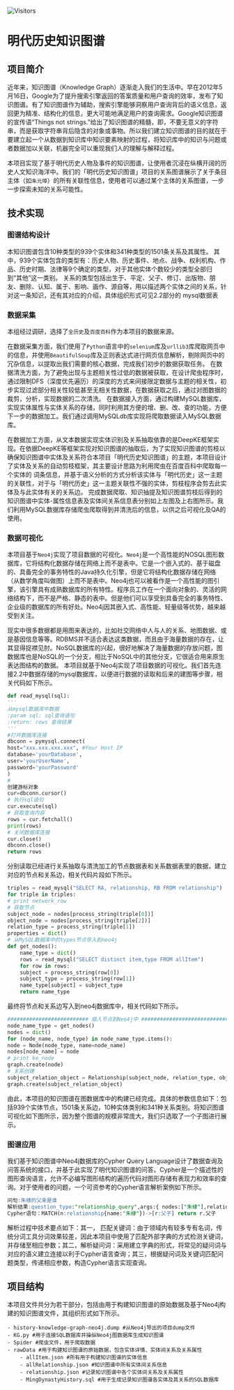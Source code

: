 ![Visitors](https://visitor-badge.laobi.icu/badge?page_id=aspxcor.visitor)
# 明代历史知识图谱

## 项目简介

近年来，知识图谱（Knowledge Graph）逐渐走入我们的生活中。早在2012年5月16日，Google为了提升搜索引擎返回的答案质量和用户查询的效率，发布了知识图谱。有了知识图谱作为辅助，搜索引擎能够洞察用户查询背后的语义信息，返回更为精准、结构化的信息，更大可能地满足用户的查询需求。Google知识图谱的宣传语“Things not strings.”给出了知识图谱的精髓，即，不要无意义的字符串，而是获取字符串背后隐含的对象或事物。所以我们建立知识图谱的目的就在于要建立起一个从数据到知识库中知识要素映射的过程，将知识库中的知识与问题或者数据加以关联，机器完全可以重现我们人的理解与解释过程。

本项目实现了基于明代历史人物及事件的知识图谱，让使用者沉浸在纵横开阔的历史人文知识海洋中。我们的「明代历史知识图谱」项目的关系图谱展示了关于条目主体（如`朱元璋`）的所有关联性信息，使用者可以通过某个主体的关系图谱，一步一步探索未知的关系可能性。

## 技术实现

### 图谱结构设计

本知识图谱包含10种类型的939个实体和341种类型的1501条关系及其属性。
其中，939个实体包含的类型有：历史人物、历史事件、地点、战争、权利机构、作品、历史时期、法律等9个确定的类型，对于其他实体个数较少的类型全部归到“其他”这一类别。
关系的类型包括出生于、平定、父子、修订、出版物、朋友、删除、认知、属于、影响、画作、源自等，用以描述两个实体之间的关系，针对这一条知识，还有其对应的介绍，具体组织形式可见2.2部分的 mysql数据表

### 数据采集

本组经过调研，选择了`全历史`及`百度百科`作为本项目的数据来源。

在数据采集方面，我们使用了`Python`语言中的`selenium`库及`urllib3`库爬取网页中的信息，并使用`BeautifulSoup`库及正则表达式进行网页信息解析，剔除网页中的冗杂信息，以提取出我们需要的核心数据，完成我们初步的数据获取任务。
在数据清洗方面，为了避免出现与主题相关性过低的数据被获取，在设计爬虫程序时，通过限制DFS（深度优先遍历）的深度的方式来间接限定数据与主题的相关性，初步实现过滤部分相关性较低甚至无相关性数据，在数据获取之后，通过对图数据的裁剪，分析，实现数据的二次清洗。
在数据接入方面，通过构建MySQL数据库，实现实体属性与实体关系的存储，同时利用其方便的增、删、改、查的功能，方便下一步的数据加工。我们通过调用MySQLdb库实现将爬取数据读入MySQL数据库。

在数据加工方面，从文本数据实现实体识别及关系抽取依靠的是DeepKE框架实现。在依据DeepKE等框架实现对知识图谱的抽取后，为了实现知识图谱的剪枝以确保知识图谱中实体及关系符合本项目「明代历史知识图谱」的主题，本项目设计了实体及关系的自动剪枝框架，其主要设计思路为利用爬虫在百度百科中爬取每一个实体的
词条信息，并基于语义分析的方式分析该实体与「明代历史」这一主题的关联性，对于与「明代历史」这一主题关联性不强的实体，剪枝程序会剪去此实体及与此实体有关的关系边。
完成数据爬取、知识抽提及知识图谱剪枝后得到的知识图谱中实体-属性信息表及实体间关系信息表分别如上左图及上右图所示。我们利用MySQL数据库存储爬虫爬取得到并清洗后的信息，以供之后可视化及QA的使用。

### 数据可视化

本项目基于`Neo4j`实现了项目数据的可视化。`Neo4j`是一个高性能的NOSQL图形数据库，它将结构化数据存储在网络上而不是表中。它是一个嵌入式的、基于磁盘的、具备完全的事务特性的Java持久化引擎，但是它将结构化数据存储在网络（从数学角度叫做图）上而不是表中。Neo4j也可以被看作是一个高性能的图引擎，该引擎具有成熟数据库的所有特性。程序员工作在一个面向对象的、灵活的网络结构下，而不是严格、静态的表中。但是他们可以享受到具备完全的事务特性、企业级的数据库的所有好处。Neo4j因其嵌入式、高性能、轻量级等优势，越来越受到关注。

现实中很多数据都是用图来表达的，比如社交网络中人与人的关系、地图数据、或是基因信息等等。RDBMS并不适合表达这类数据，而且由于海量数据的存在，让其显得捉襟见肘。NoSQL数据库的兴起，很好地解决了海量数据的存放问题，图数据库也是NoSQL的一个分支，相比于NoSQL中的其他分支，它很适合用来原生表达图结构的数据。
本项目就基于Neo4j实现了项目数据的可视化。我们首先连接2.2中数据存储的mysql数据库，以便进行数据的读取和后来的建图等步骤，相关代码如下所示。

```python
def read_mysql(sql):
'''
从mysql数据库中数据
:param sql: sql查询语句
:return: rows 查询结果
'''
#打开数据库连接
dbconn = pymysql.connect(
host="xxx.xxx.xxx.xxx", #Your Host IP
database='yourDatabase',
user='yourUserName',
password='yourPassword'
)
#
创建游标对象
cur=dbconn.cursor()
# 执行sql语句
cur.execute(sql)
# 获取查询内容
rows = cur.fetchall()
print(rows)
# 关闭数据库连接
cur.close()
dbconn.close()
return rows
```

分别读取已经进行关系抽取与清洗加工的节点数据表和关系数据表里的数据，建立对应的节点和关系边，相关代码片段如下所示。

```python
triples = read_mysql("SELECT RA, relationship, RB FROM relationship")
for triple in triples:
# print network_row
# 获取节点
subject_node = nodes[process_string(triple[0])]
object_node = nodes[process_string(triple[2])]
relation_type = process_string(triple[1])
properties = dict()
# 从MySQL数据库中的types节点导入到neo4j
def get_nodes():
    name_type = dict()
    rows = read_mysql("SELECT distinct item,type FROM allItem")
    for row in rows:
    subject = process_string(row[0])
    subject_type = process_string(row[1])
    name_type[subject] = subject_type
    return name_type
```

最终将节点和关系边写入到neo4j数据库中，相关代码如下所示。

```python
########################## 插入节点到Neo4j中 ##################################
node_name_type = get_nodes()
nodes = dict()
for (node_name, node_type) in node_name_type.items():
node = Node(node_type, name=node_name)
nodes[node_name] = node
# print ke_node
graph.create(node)
# 关系创建
subject_relation_object = Relationship(subject_node, relation_type, object_node, **properties)
graph.create(subject_relation_object)
```

由此，本项目的知识图谱在图数据库中的构建已经完成。具体的参数信息如下：包括939个实体节点，1501条关系边，10种实体类别和341种关系类别。将知识图谱可视化如下图所示，因为整个图谱的规模非常庞大，我们只选取了一个子图进行展示。

### 图谱应用

我们基于知识图谱中Neo4j数据库的Cypher Query Language设计了数据查询及问答系统的接口，并基于此实现了明代知识图谱的问答。Cypher是一个描述性的图形查询语言，允许不必编写图形结构的遍历代码对图形存储有表现力和效率的查询。对于使用者的问题，一个可资参考的Cypher语言解析案例如下所示。

```sql
问句:朱棣的父亲是谁
解析结果:question_type:"relationship_query",args:{ nodes:["朱棣"],relationship:["父子”]}
Cypher语句：MATCH(n:relationship{name:"朱棣"})->[r:父子] return r.父子
```

解析过程中技术要点如下：其一， 匹配关键词：由于领域内有较多专有名词，传统分词工具分词效果较差，因此本项目中使用了匹配外部字典的方式检测关键词，并存储至相应参数；其二，解析疑问词：采用建立字典的形式，将常见的疑问词与对应的语义建立连接以利于Cypher语言查询；其三，根据疑问词及关键词匹配问题类型，传递相应参数，构造Cypher语言实现查询。

## 项目结构

本项目文件共分为若干部分，包括由用于构建知识图谱的原始数据及基于Neo4j构建的知识图谱文件，其组织形式如下所示。

```shell
- history-knowledge-graph-neo4j.dump #从Neo4j导出的项目dump文件
- KG.py #用于连接SQL数据库并操纵Neo4j图数据库生成知识图谱
- Spider #爬虫文件，用于爬取数据
- rawData #用于构建知识图谱的原始数据，包含实体详情、实体间关系及关系属性
    - allItem.json #所有用于构建知识图谱的实体信息
    - allRelationship.json #知识图谱中所有实体间关系信息
    - relationship.json #记录知识图谱中各个实体间关系及关系属性
    - MingDynastyHistory.sql #用于生成记录知识图谱各实体及其关系的SQL数据库
```
